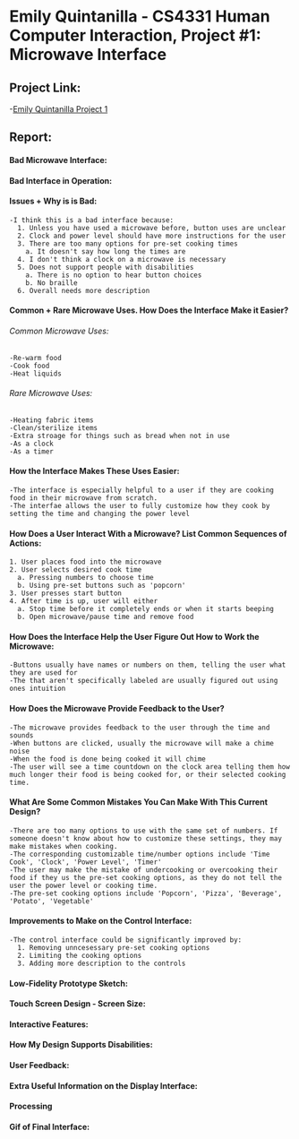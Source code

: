 # Emily Quintanilla - CS4331 Human Computer Interaction, Project #1: Microwave Interface

## Project Link:
  -[Emily Quintanilla Project 1](https://emilyqelizabeth.github.io/HCI_Project1/)

## Report:
#### Bad Microwave Interface:

#### Bad Interface in Operation:

#### Issues + Why is is Bad:
    -I think this is a bad interface because:
      1. Unless you have used a microwave before, button uses are unclear
      2. Clock and power level should have more instructions for the user
      3. There are too many options for pre-set cooking times
        a. It doesn't say how long the times are
      4. I don't think a clock on a microwave is necessary
      5. Does not support people with disabilities
        a. There is no option to hear button choices
        b. No braille
      6. Overall needs more description

#### Common + Rare Microwave Uses. How Does the Interface Make it Easier?
  ###### Common Microwave Uses:
    -Re-warm food
    -Cook food
    -Heat liquids
  ###### Rare Microwave Uses:
    -Heating fabric items
    -Clean/sterilize items
    -Extra stroage for things such as bread when not in use
    -As a clock
    -As a timer

#### How the Interface Makes These Uses Easier:
    -The interface is especially helpful to a user if they are cooking food in their microwave from scratch.
    -The interfae allows the user to fully customize how they cook by setting the time and changing the power level
  
#### How Does a User Interact With a Microwave? List Common Sequences of Actions:
    1. User places food into the microwave
    2. User selects desired cook time
      a. Pressing numbers to choose time
      b. Using pre-set buttons such as 'popcorn'
    3. User presses start button
    4. After time is up, user will either
      a. Stop time before it completely ends or when it starts beeping
      b. Open microwave/pause time and remove food
      
#### How Does the Interface Help the User Figure Out How to Work the Microwave:
    -Buttons usually have names or numbers on them, telling the user what they are used for
    -The that aren't specifically labeled are usually figured out using ones intuition
  
#### How Does the Microwave Provide Feedback to the User?
    -The microwave provides feedback to the user through the time and sounds
    -When buttons are clicked, usually the microwave will make a chime noise
    -When the food is done being cooked it will chime
    -The user will see a time countdown on the clock area telling them how much longer their food is being cooked for, or their selected cooking time.
  
#### What Are Some Common Mistakes You Can Make With This Current Design?
    -There are too many options to use with the same set of numbers. If someone doesn't know about how to customize these settings, they may make mistakes when cooking.
    -The corresponding customizable time/number options include 'Time Cook', 'Clock', 'Power Level', 'Timer'
    -The user may make the mistake of undercooking or overcooking their food if they us the pre-set cooking options, as they do not tell the user the power level or cooking time.
    -The pre-set cooking options include 'Popcorn', 'Pizza', 'Beverage', 'Potato', 'Vegetable'
 
#### Improvements to Make on the Control Interface:
    -The control interface could be significantly improved by:
      1. Removing unncesessary pre-set cooking options
      2. Limiting the cooking options
      3. Adding more description to the controls
    
#### Low-Fidelity Prototype Sketch:

#### Touch Screen Design - Screen Size:

#### Interactive Features:

#### How My Design Supports Disabilities:

#### User Feedback:

#### Extra Useful Information on the Display Interface:

#### Processing

#### Gif of Final Interface:
